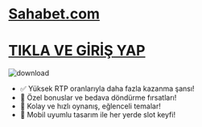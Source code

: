 # [Sahabet.com](https://ornek-link.com)

# [TIKLA VE GİRİŞ YAP](https://ornek-link.com)

![download](https://github.com/user-attachments/assets/f9eca3c8-008a-4826-87b7-2094d5b25063)


- ✅ Yüksek RTP oranlarıyla daha fazla kazanma şansı!
- 🎁 Özel bonuslar ve bedava döndürme fırsatları!
- 🎰 Kolay ve hızlı oynanış, eğlenceli temalar!
- 📱 Mobil uyumlu tasarım ile her yerde slot keyfi!
